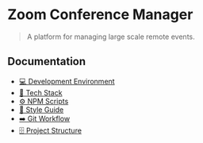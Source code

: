# Zoom Conference Manager

> A platform for managing large scale remote events.

## Documentation

- [💻 Development Environment](docs/development-environment.md)
- [🧱 Tech Stack]()
- [⚙️ NPM Scripts]()
- [💅 Style Guide]()
- [➡️ Git Workflow]()
- [🗄️ Project Structure]()
